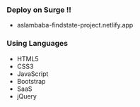 ### Deploy on Surge !!
- aslambaba-findstate-project.netlify.app

### Using Languages
- HTML5
- CSS3
- JavaScript
- Bootstrap
- SaaS
- jQuery